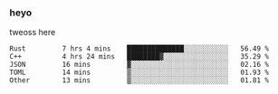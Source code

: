 ### heyo
tweoss here

<!--START_SECTION:waka-->

```text
Rust         7 hrs 4 mins    ██████████████░░░░░░░░░░░   56.49 %
C++          4 hrs 24 mins   ████████▓░░░░░░░░░░░░░░░░   35.29 %
JSON         16 mins         ▓░░░░░░░░░░░░░░░░░░░░░░░░   02.16 %
TOML         14 mins         ▒░░░░░░░░░░░░░░░░░░░░░░░░   01.93 %
Other        13 mins         ▒░░░░░░░░░░░░░░░░░░░░░░░░   01.81 %
```

<!--END_SECTION:waka-->

<!--
**Tweoss/tweoss** is a ✨ _special_ ✨ repository because its `README.md` (this file) appears on your GitHub profile.

Here are some ideas to get you started:

- 🔭 I’m currently working on ...
- 🌱 I’m currently learning ...
- 👯 I’m looking to collaborate on ...
- 🤔 I’m looking for help with ...
- 💬 Ask me about ...
- 📫 How to reach me: ...
- 😄 Pronouns: ...
- ⚡ Fun fact: ...
-->
